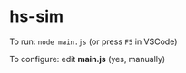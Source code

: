 # hs-sim

To run: `node main.js` (or press `F5` in VSCode)

To configure: edit **main.js** (yes, manually)
